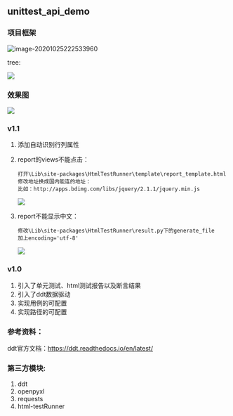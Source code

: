 ## unittest_api_demo
### 项目框架

![image-20201025222533960](https://gitee.com/hongcyu/image/raw/master/images/image-20201025222533960.png)

tree:

![](https://cdn.jsdelivr.net/gh/hongcyu/image/images/test_tree1.png)

### 效果图

![](https://cdn.jsdelivr.net/gh/hongcyu/image/images/test_report3.png)

### v1.1

1. 添加自动识别行列属性

2. report的views不能点击：

   ```
   打开\Lib\site-packages\HtmlTestRunner\template\report_template.html
   修改地址换成国内能连的地址：
   比如：http://apps.bdimg.com/libs/jquery/2.1.1/jquery.min.js
   ```

   ![](https://cdn.jsdelivr.net/gh/hongcyu/image/images/test_report1.png)

3. report不能显示中文：

   ```
   修改\Lib\site-packages\HtmlTestRunner\result.py下的generate_file
   加上encoding='utf-8'
   ```

   ![](https://cdn.jsdelivr.net/gh/hongcyu/image/images/test_report4.png)





### v1.0

1. 引入了单元测试、html测试报告以及断言结果
3. 引入了ddt数据驱动
4. 实现用例的可配置
5. 实现路径的可配置



### 参考资料：

ddt官方文档：https://ddt.readthedocs.io/en/latest/

### 第三方模块:

1. ddt
2. openpyxl
3. requests
4. html-testRunner

